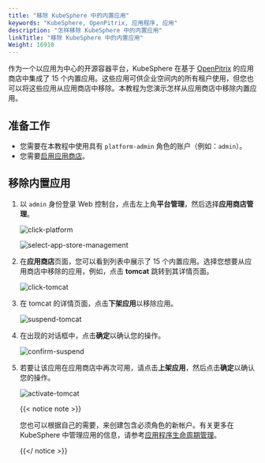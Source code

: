 ```yaml
---
title: "移除 KubeSphere 中的内置应用"
keywords: "KubeSphere, OpenPitrix, 应用程序, 应用"
description: "怎样移除 KubeSphere 中的内置应用"
linkTitle: "移除 KubeSphere 中的内置应用"
Weight: 16910
---
```


作为一个以应用为中心的开源容器平台，KubeSphere 在基于 [OpenPitrix](https://github.com/openpitrix/openpitrix) 的应用商店中集成了 15 个内置应用。这些应用可供企业空间内的所有租户使用，但您也可以将这些应用从应用商店中移除。本教程为您演示怎样从应用商店中移除内置应用。

## 准备工作

- 您需要在本教程中使用具有 `platform-admin` 角色的账户（例如：`admin`）。
- 您需要[启用应用商店](../../../pluggable-components/app-store/)。

## 移除内置应用

1. 以 `admin` 身份登录 Web 控制台，点击左上角**平台管理**，然后选择**应用商店管理**。

   ![click-platform](/images/docs/zh-cn/faq/remove-built-in-apps/click-platform.png)

   ![select-app-store-management](/images/docs/zh-cn/faq/remove-built-in-apps/select-app-store-management.png)

2. 在**应用商店**页面，您可以看到列表中展示了 15 个内置应用。选择您想要从应用商店中移除的应用，例如，点击 **tomcat** 跳转到其详情页面。

   ![click-tomcat](/images/docs/zh-cn/faq/remove-built-in-apps/click-tomcat.png)

3. 在 tomcat 的详情页面，点击**下架应用**以移除应用。

   ![suspend-tomcat](/images/docs/zh-cn/faq/remove-built-in-apps/suspend-tomcat.png)

4. 在出现的对话框中，点击**确定**以确认您的操作。

   ![confirm-suspend](/images/docs/zh-cn/faq/remove-built-in-apps/confirm-suspend.png)

5. 若要让该应用在应用商店中再次可用，请点击**上架应用**，然后点击**确定**以确认您的操作。

   ![activate-tomcat](/images/docs/zh-cn/faq/remove-built-in-apps/activate-tomcat.png)

   {{< notice note >}}

   您也可以根据自己的需要，来创建包含必须角色的新帐户。有关更多在 KubeSphere 中管理应用的信息，请参考[应用程序生命周期管理](../../../application-store/app-lifecycle-management/)。

   {{</ notice >}}

